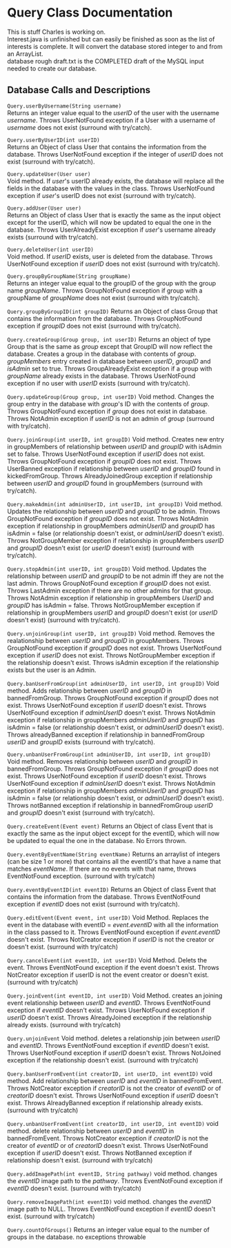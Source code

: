 # Query Class Documentation
This is stuff Charles is working on.  
Interest.java is unfinished but can easily be finished as soon as the list of interests is complete. It will convert the database stored integer to and from an ArrayList.  
database rough draft.txt is the COMPLETED draft of the MySQL input needed to create our database.

## Database Calls and Descriptions
`Query.userByUsername(String username)`  
Returns an integer value equal to the *userID* of the user with the username *username*. Throws UserNotFound exception if a User with a username of *username* does not exist (surround with try/catch).  

`Query.userByUserID(int userID)`  
Returns an Object of class User that contains the information from the database. Throws UserNotFound exception if the integer of *userID* does not exist (surround with try/catch).  

`Query.updateUser(User user)`  
Void method. If *user*'s userID already exists, the database will replace all the fields in the database with the values in the class. Throws UserNotFound exception if *user*'s userID does not exist (surround with try/catch).  

`Query.addUser(User user)`  
Returns an Object of class User that is exactly the same as the input object except for the userID, which will now be updated to equal the one in the database. Throws UserAlreadyExist exception if *user*'s username already exists (surround with try/catch).  

`Query.deleteUser(int userID)`  
Void method. If *userID* exists, user is deleted from the database.
Throws UserNotFound exception if *userID* does not exist (surround with try/catch).  

`Query.groupByGroupName(String groupName)`  
Returns an integer value equal to the groupID of the group with the group name *groupName*. Throws GroupNotFound exception if group with a groupName of *groupName* does not exist (surround with try/catch).  

`Query.groupByGroupID(int groupID)`
Returns an Object of class Group that contains the information from the database. Throws GroupNotFound exception if *groupID* does not exist (surround with try/catch).  

`Query.createGroup(Group group, int userID)`
Returns an object of type Group that is the same as *group* except that GroupID will now reflect the database. Creates a group in the database with contents of *group*. *groupMembers* entry created in database between *userID*, *groupID* and *isAdmin* set to true. Throws GroupAlreadyExist exception if a group with *groupName* already exists in the database. Throws UserNotFound exception if no user with *userID* exists (surround with try/catch).  

`Query.updateGroup(Group group, int userID)`
Void method. Changes the group entry in the database with *group*'s ID with the contents of *group*. Throws GroupNotFound exception if *group* does not exist in database. Throws NotAdmin exception if *userID* is not an admin of *group* (surround with try/catch).  

`Query.joinGroup(int userID, int groupID)`
Void method. Creates new entry in groupMembers of relationship between *userID* and *groupID* with isAdmin set to false. Throws UserNotFound exception if *userID* does not exist. Throws GroupNotFound exception if *groupID* does not exist. Throws UserBanned exception if relationship between *userID* and *groupID* found in kickedFromGroup. Throws AlreadyJoinedGroup exception if relationship between *userID* and *groupID* found in groupMembers (surround with try/catch).

`Query.makeAdmin(int adminUserID, int userID, int groupID)`
Void method. Updates the relationship between *userID* and *groupID* to be admin. Throws GroupNotFound exception if *groupID* does not exist. Throws NotAdmin exception if relationship in groupMembers *adminUserID* and *groupID* has isAdmin = false (or relationship doesn't exist, or *adminUserID* doesn't exist). Throws NotGroupMember exception if relationship in groupMembers *userID* and *groupID* doesn't exist (or *userID* doesn't exist) (surround with try/catch).

`Query.stopAdmin(int userID, int groupID)`
Void method. Updates the relationship between *userID* and *groupID* to be not admin iff they are not the last admin.  Throws GroupNotFound exception if *groupID* does not exist. Throws LastAdmin exception if there are no other admins for that group. Throws NotAdmin exception if relationship in groupMembers *UserID* and *groupID* has isAdmin = false. Throws NotGroupMember exception if relationship in groupMembers *userID* and *groupID* doesn't exist (or *userID* doesn't exist) (surround with try/catch).

`Query.unjoinGroup(int userID, int groupID)`
Void method.  Removes the realationship between *userID* and *groupID* in groupMembers. Throws GroupNotFound exception if *groupID* does not exist.  Throws UserNotFound exception if *userID* does not exist.  Throws NotGroupMember exception if the relationship doesn't exist.  Throws isAdmin exception if the relationship exists but the user is an Admin.

`Query.banUserFromGroup(int adminUserID, int userID, int groupID)`
Void method. Adds relationship between *userID* and *groupID* in bannedFromGroup. Throws GroupNotFound exception if *groupID* does not exist. Throws UserNotFound exception if *userID* doesn't exist.  Throws UserNotFound exception if *adminUserID* doesn't exist. Throws NotAdmin exception if relationship in groupMembers *adminUserID* and *groupID* has isAdmin = false (or relationship doesn't exist, or *adminUserID* doesn't exist). Throws alreadyBanned exception if relationship in bannedFromGroup *userID* and *groupID* exists (surround with try/catch).

`Query.unbanUserFromGroup(int adminUserID, int userID, int groupID)`
Void method. Removes relationship between *userID* and *groupID* in bannedFromGroup. Throws GroupNotFound exception if *groupID* does not exist. Throws UserNotFound exception if *userID* doesn't exist.  Throws UserNotFound exception if *adminUserID* doesn't exist. Throws NotAdmin exception if relationship in groupMembers *adminUserID* and *groupID* has isAdmin = false (or relationship doesn't exist, or *adminUserID* doesn't exist). Throws notBanned exception if relationship in bannedFromGroup *userID* and *groupID* doesn't exist (surround with try/catch).

`Query.createEvent(Event event)`
Returns an Object of class Event that is exactly the same as the input object except for the eventID, which will now be updated to equal the one in the database. No Errors thrown.

`Query.eventByEventName(String eventName)`
Returns an arraylist of integers (can be size 1 or more) that contains all the eventID's that have a name that matches *eventName*.  If there are no events with that name, throws EventNotFound exception. (surround with try/catch)

`Query.eventByEventID(int eventID)`
 Returns an Object of class Event that contains the information from the database. Throws EventNotFound exception if *eventID* does not exist (surround with try/catch).

`Query.editEvent(Event event, int userID)`
Void Method.  Replaces the event in the database with eventID = *event.eventID* with all the information in the class passed to it. Throws EventNotFound exception if *event.eventID* doesn't exist. Throws NotCreator exception if *userID* is not the creator or doesn't exist. (surround with try/catch)

`Query.cancelEvent(int eventID, int userID)`
Void Method. Delets the event.  Throws EventNotFound exception if the event doesn't exist.  Throws NotCreator exception if userID is not the event creator or doesn't exist.(surround with try/catch)

`Query.joinEvent(int eventID, int userID)`
Void Method. creates an joining event relationship between *userID* and *eventID*.  Throws EventNotFound exception if *eventID* doesn't exist.  Throws UserNotFound exception if *userID* doesn't exist.  Throws AlreadyJoined exception if the relationship already exists. (surround with try/catch)

`Query.unjoinEvent`
Void method. deletes a relationship join between *userID* and *eventID*. Throws EventNotFound exception if *eventID* doesn't exist.  Throws UserNotFound exception if *userID* doesn't exist.  Throws NotJoined exception if the relationship doesn't exist. (surround with try/catch)

`Query.banUserFromEvent(int creatorID, int userID, int eventID)`
void method. Add relationship between *userID* and *eventID* in bannedFromEvent.  Throws NotCreator exception if *creatorID* is not the creator of *eventID* or of *creatorID* doesn't exist.  Throws UserNotFound exception if *userID* doesn't exist. Throws AlreadyBanned exception if relationship already exists. (surround with try/catch)

`Query.unbanUserFromEvent(int creatorID, int userID, int eventID)`
void method. delete relationship between *userID* and *eventID* in bannedFromEvent.  Throws NotCreator exception if *creatorID* is not the creator of *eventID* or of *creatorID* doesn't exist.  Throws UserNotFound exception if *userID* doesn't exist. Throws NotBanned exception if relationship doesn't exist. (surround with try/catch)

`Query.addImagePath(int eventID, String pathway)`
void method.  changes the *eventID* image path to the *pathway*.  Throws EventNotFound exception if *eventID* doesn't exist. (surround with try/catch)

`Query.removeImagePath(int eventID)`
void method. changes the *eventID* image path to NULL.  Throws EventNotFound exception if *eventID* doesn't exist. (surround with try/catch)

`Query.countOfGroups()`
Returns an integer value equal to the number of groups in the database.  no exceptions throwable
